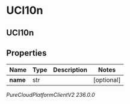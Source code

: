 # UCI10n

## UCI10n

## Properties

|Name | Type | Description | Notes|
|------------ | ------------- | ------------- | -------------|
| **name** | str |  | [optional] |



_PureCloudPlatformClientV2 236.0.0_
